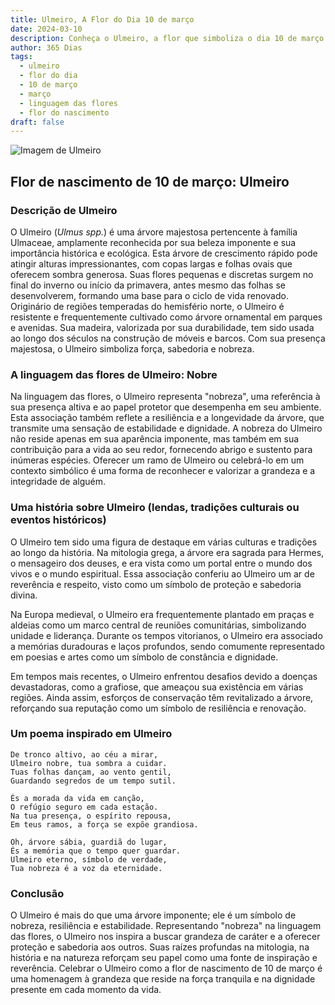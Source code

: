 ```yaml
---
title: Ulmeiro, A Flor do Dia 10 de março
date: 2024-03-10
description: Conheça o Ulmeiro, a flor que simboliza o dia 10 de março e seu significado 'Nobre'. Explore a beleza e o simbolismo desta flor encantadora.
author: 365 Dias
tags:
  - ulmeiro
  - flor do dia
  - 10 de março
  - março
  - linguagem das flores
  - flor do nascimento
draft: false
---
```


![Imagem de Ulmeiro](https://cdn.pixabay.com/photo/2018/06/11/08/18/leaves-3468013_960_720.jpg#center)


## Flor de nascimento de 10 de março: Ulmeiro

### Descrição de Ulmeiro

O Ulmeiro (_Ulmus spp._) é uma árvore majestosa pertencente à família Ulmaceae, amplamente reconhecida por sua beleza imponente e sua importância histórica e ecológica. Esta árvore de crescimento rápido pode atingir alturas impressionantes, com copas largas e folhas ovais que oferecem sombra generosa. Suas flores pequenas e discretas surgem no final do inverno ou início da primavera, antes mesmo das folhas se desenvolverem, formando uma base para o ciclo de vida renovado. Originário de regiões temperadas do hemisfério norte, o Ulmeiro é resistente e frequentemente cultivado como árvore ornamental em parques e avenidas. Sua madeira, valorizada por sua durabilidade, tem sido usada ao longo dos séculos na construção de móveis e barcos. Com sua presença majestosa, o Ulmeiro simboliza força, sabedoria e nobreza.

### A linguagem das flores de Ulmeiro: Nobre

Na linguagem das flores, o Ulmeiro representa "nobreza", uma referência à sua presença altiva e ao papel protetor que desempenha em seu ambiente. Esta associação também reflete a resiliência e a longevidade da árvore, que transmite uma sensação de estabilidade e dignidade. A nobreza do Ulmeiro não reside apenas em sua aparência imponente, mas também em sua contribuição para a vida ao seu redor, fornecendo abrigo e sustento para inúmeras espécies. Oferecer um ramo de Ulmeiro ou celebrá-lo em um contexto simbólico é uma forma de reconhecer e valorizar a grandeza e a integridade de alguém.

### Uma história sobre Ulmeiro (lendas, tradições culturais ou eventos históricos)

O Ulmeiro tem sido uma figura de destaque em várias culturas e tradições ao longo da história. Na mitologia grega, a árvore era sagrada para Hermes, o mensageiro dos deuses, e era vista como um portal entre o mundo dos vivos e o mundo espiritual. Essa associação conferiu ao Ulmeiro um ar de reverência e respeito, visto como um símbolo de proteção e sabedoria divina.

Na Europa medieval, o Ulmeiro era frequentemente plantado em praças e aldeias como um marco central de reuniões comunitárias, simbolizando unidade e liderança. Durante os tempos vitorianos, o Ulmeiro era associado a memórias duradouras e laços profundos, sendo comumente representado em poesias e artes como um símbolo de constância e dignidade.

Em tempos mais recentes, o Ulmeiro enfrentou desafios devido a doenças devastadoras, como a grafiose, que ameaçou sua existência em várias regiões. Ainda assim, esforços de conservação têm revitalizado a árvore, reforçando sua reputação como um símbolo de resiliência e renovação.

### Um poema inspirado em Ulmeiro

```
De tronco altivo, ao céu a mirar,  
Ulmeiro nobre, tua sombra a cuidar.  
Tuas folhas dançam, ao vento gentil,  
Guardando segredos de um tempo sutil.  

És a morada da vida em canção,  
O refúgio seguro em cada estação.  
Na tua presença, o espírito repousa,  
Em teus ramos, a força se expõe grandiosa.  

Oh, árvore sábia, guardiã do lugar,  
És a memória que o tempo quer guardar.  
Ulmeiro eterno, símbolo de verdade,  
Tua nobreza é a voz da eternidade.
```

### Conclusão

O Ulmeiro é mais do que uma árvore imponente; ele é um símbolo de nobreza, resiliência e estabilidade. Representando "nobreza" na linguagem das flores, o Ulmeiro nos inspira a buscar grandeza de caráter e a oferecer proteção e sabedoria aos outros. Suas raízes profundas na mitologia, na história e na natureza reforçam seu papel como uma fonte de inspiração e reverência. Celebrar o Ulmeiro como a flor de nascimento de 10 de março é uma homenagem à grandeza que reside na força tranquila e na dignidade presente em cada momento da vida.
